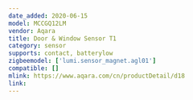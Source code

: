 ```yaml
---
date_added: 2020-06-15
model: MCCGQ12LM
vendor: Aqara
title: Door & Window Sensor T1
category: sensor
supports: contact, batterylow
zigbeemodel: ['lumi.sensor_magnet.agl01']
compatible: []
mlink: https://www.aqara.com/cn/productDetail/d18
link: 
---
```



